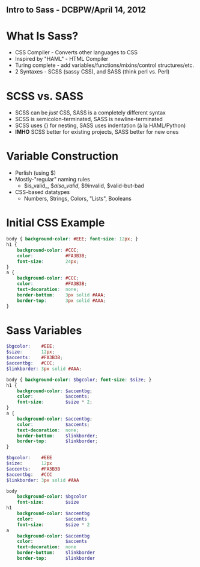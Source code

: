 Intro to Sass - DCBPW/April 14, 2012
------------------------------------

What Is Sass?
=============

* CSS Compiler - Converts other languages to CSS
* Inspired by "HAML" - HTML Compiler
* Turing complete - add variables/functions/mixins/control structures/etc.
* 2 Syntaxes - SCSS (sassy CSS), and SASS (think perl vs. Perl)

SCSS vs. SASS
=============

* SCSS can be *just* CSS, SASS is a completely different syntax
* SCSS is semicolon-terminated, SASS is newline-terminated
* SCSS uses {} for nesting, SASS uses indentation (à la HAML/Python)
* **IMHO** SCSS better for existing projects, SASS better for new ones

Variable Construction
=====================

* Perlish (using $)
* Mostly-"regular" naming rules
  * $is_valid_, $_also_valid_, $9invalid, $valid-but-bad
* CSS-based datatypes
  * Numbers, Strings, Colors, "Lists", Booleans

Initial CSS Example
===================

```css
body { background-color: #EEE; font-size: 12px; }
h1 {
    background-color: #CCC;
    color:            #FA3B3B;
    font-size:        24px;
}
a {
    background-color: #CCC;
    color:            #FA3B3B;
    text-decoration:  none;
    border-bottom:    3px solid #AAA;
    border-top:       3px solid #AAA;
}
```

Sass Variables
==============

```scss
$bgcolor:    #EEE;
$size:       12px;
$accents:    #FA3B3B;
$accentbg:   #CCC;
$linkborder: 3px solid #AAA;

body { background-color: $bgcolor; font-size: $size; }
h1 {
    background-color: $accentbg;
    color:            $accents;
    font-size:        $size * 2;
}
a {
    background-color: $accentbg;
    color:            $accents;
    text-decoration:  none;
    border-bottom:    $linkborder;
    border-top:       $linkborder;
}
```

```sass
$bgcolor:    #EEE
$size:       12px
$accents:    #FA3B3B
$accentbg:   #CCC
$linkborder: 3px solid #AAA

body
    background-color: $bgcolor
    font-size:        $size
h1
    background-color: $accentbg
    color:            $accents
    font-size:        $size * 2
a
    background-color: $accentbg
    color:            $accents
    text-decoration:  none
    border-bottom:    $linkborder
    border-top:       $linkborder
```
